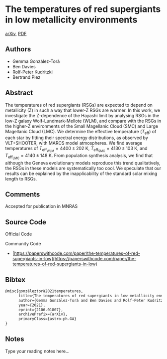 
# The temperatures of red supergiants in low metallicity environments

[arXiv](https://arxiv.org/abs/2106.01807), [PDF](https://arxiv.org/pdf/2106.01807.pdf)

## Authors

- Gemma González-Torà
- Ben Davies
- Rolf-Peter Kudritzki
- Bertrand Plez

## Abstract

The temperatures of red supergiants (RSGs) are expected to depend on metallicity (Z) in such a way that lower-Z RSGs are warmer. In this work, we investigate the Z-dependence of the Hayashi limit by analysing RSGs in the low-Z galaxy Wolf-Lundmark-Mellote (WLM), and compare with the RSGs in the higher-Z environments of the Small Magellanic Cloud (SMC) and Large Magellanic Cloud (LMC). We determine the effective temperature ($T_{\textrm{eff}}$) of each star by fitting their spectral energy distributions, as observed by VLT+SHOOTER, with MARCS model atmospheres. We find average temperatures of $T_{\textrm{eff}_{\textrm{WLM}}}=4400\pm202$ K, $T_{\textrm{eff}_{\textrm{SMC}}}=4130\pm103$ K, and $T_{\textrm{eff}_{\textrm{LMC}}}=4140\pm148$ K. From population synthesis analysis, we find that although the Geneva evolutionary models reproduce this trend qualitatively, the RSGs in these models are systematically too cool. We speculate that our results can be explained by the inapplicability of the standard solar mixing length to RSGs.

## Comments

Accepted for publication in MNRAS

## Source Code

Official Code



Community Code

- [https://paperswithcode.com/paper/the-temperatures-of-red-supergiants-in-low](https://paperswithcode.com/paper/the-temperatures-of-red-supergiants-in-low)

## Bibtex

```tex
@misc{gonzáleztorà2021temperatures,
      title={The temperatures of red supergiants in low metallicity environments}, 
      author={Gemma González-Torà and Ben Davies and Rolf-Peter Kudritzki and Bertrand Plez},
      year={2021},
      eprint={2106.01807},
      archivePrefix={arXiv},
      primaryClass={astro-ph.GA}
}
```

## Notes

Type your reading notes here...

